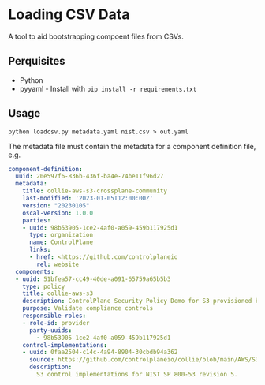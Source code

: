 # Loading CSV Data

A tool to aid bootstrapping compoent files from CSVs.

## Perquisites

* Python
* pyyaml - Install with `pip install -r requirements.txt`

## Usage

`python loadcsv.py metadata.yaml nist.csv > out.yaml`

The metadata file must contain the metadata for a component definition file, e.g.

```yaml
component-definition:
  uuid: 20e597f6-836b-436f-ba4e-74be11f96d27
  metadata:
    title: collie-aws-s3-crossplane-community
    last-modified: '2023-01-05T12:00:00Z'
    version: "20230105"
    oscal-version: 1.0.0
    parties:
    - uuid: 98b53905-1ce2-4af0-a059-459b117925d1
      type: organization
      name: ControlPlane
      links:
      - href: <https://github.com/controlplaneio
        rel: website
  components:
  - uuid: 51bfea57-cc49-40de-a091-65759a65b5b3
    type: policy
    title: collie-aws-s3
    description: ControlPlane Security Policy Demo for S3 provisioned by Crossplane Community AWS Provider
    purpose: Validate compliance controls
    responsible-roles:
    - role-id: provider
      party-uuids:
        - 98b53905-1ce2-4af0-a059-459b117925d1 
    control-implementations:
    - uuid: 0faa2504-c14c-4a94-8904-30cbdb94a362
      source: https://github.com/controlplaneio/collie/blob/main/AWS/S3/NIST_SP-800-53_rev5_S3-baseline_profile.yaml
      description:
        S3 control implementations for NIST SP 800-53 revision 5.
```
